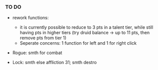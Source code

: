 ### TO DO
- rework functions:
   - it is currently possible to reduce to 3 pts in a talent tier, while still having pts in higher tiers (try druid balance -> up to 11 pts, then remove pts from tier 1)
   - Seperate concerns: 1 function for left and 1 for right click

- Rogue: smth for combat
- Lock: smth else affliction 31; smth destro
